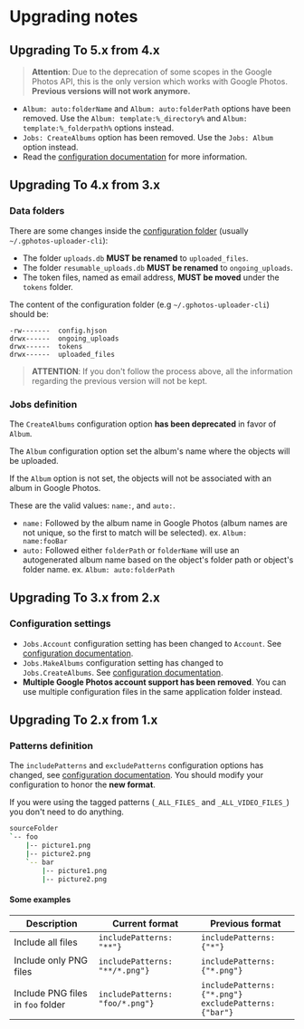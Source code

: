 # Upgrading notes

## Upgrading To 5.x from 4.x

> **Attention**: Due to the deprecation of some scopes in the Google Photos API, this is the only version which works with Google Photos. **Previous versions will not work anymore.**

- `Album: auto:folderName` and `Album: auto:folderPath` options have been removed. Use the `Album: template:%_directory%` and `Album: template:%_folderpath%` options instead. 
- `Jobs: CreateAlbums` option has been removed. Use the `Jobs: Album` option instead.
- Read the [configuration documentation](https://gphotosuploader.github.io/gphotos-uploader-cli/#/configuration?id=album) for more information.


## Upgrading To 4.x from 3.x

### Data folders
There are some changes inside the [configuration folder](https://gphotosuploader.github.io/gphotos-uploader-cli/#/getting-started?id=configure) (usually `~/.gphotos-uploader-cli`):

- The folder `uploads.db` **MUST be renamed** to `uploaded_files`.
- The folder `resumable_uploads.db` **MUST be renamed** to `ongoing_uploads`.
- The token files, named as email address, **MUST be moved** under the `tokens` folder.

The content of the configuration folder (e.g `~/.gphotos-uploader-cli`) should be:

```
-rw-------  config.hjson
drwx------  ongoing_uploads
drwx------  tokens
drwx------  uploaded_files
```

> **ATTENTION**: If you don't follow the process above, all the information regarding the previous version will not be kept.

### Jobs definition
The `CreateAlbums` configuration option **has been deprecated** in favor of `Album`. 

The `Album` configuration option set the album's name where the objects will be uploaded.

If the `Album` option is not set, the objects will not be associated with an album in Google Photos.

These are the valid values: `name:`, and `auto:`.

- `name:` Followed by the album name in Google Photos (album names are not unique, so the first to match will be selected). ex. `Album: name:fooBar`
- `auto:` Followed either `folderPath` or `folderName` will use an autogenerated album name based on the object's folder path or object's folder name. ex. `Album: auto:folderPath`

## Upgrading To 3.x from 2.x

### Configuration settings
- `Jobs.Account` configuration setting has been changed to `Account`. See [configuration documentation](https://gphotosuploader.github.io/gphotos-uploader-cli/#/configuration).
- `Jobs.MakeAlbums` configuration setting has changed to `Jobs.CreateAlbums`. See [configuration documentation](https://gphotosuploader.github.io/gphotos-uploader-cli/#/configuration?id=createalbums).
- **Multiple Google Photos account support has been removed**. You can use multiple configuration files in the same application folder instead.

## Upgrading To 2.x from 1.x

### Patterns definition

The `includePatterns` and `excludePatterns` configuration options has changed, see [configuration documentation](https://gphotosuploader.github.io/gphotos-uploader-cli/#/configuration). You should modify your configuration to honor the **new format**.

If you were using the tagged patterns (`_ALL_FILES_` and `_ALL_VIDEO_FILES_`) you don't need to do anything. 

```bash
sourceFolder
`-- foo
    |-- picture1.png
    |-- picture2.png
    `-- bar
        |-- picture1.png
        |-- picture2.png
```
#### Some examples
Description | Current format | Previous format
----------- | -------------- | ---------------
Include all files | `includePatterns: "**"}` | `includePatterns: {"*"}`
Include only PNG files | `includePatterns: "**/*.png"}` | `includePatterns: {"*.png"}`
Include PNG files in `foo` folder | `includePatterns: "foo/*.png"}` | `includePatterns: {"*.png"}` <br> `excludePatterns: {"bar"}`
 
